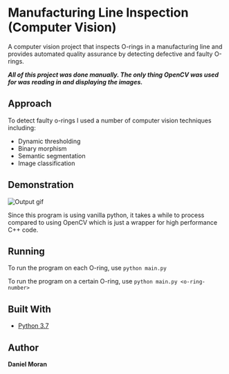 # Manufacturing Line Inspection (Computer Vision)
A computer vision project that inspects O-rings in a manufacturing line and provides automated quality assurance by detecting defective and faulty O-rings.

***All of this project was done manually. The only thing OpenCV was used for was reading in and displaying the images.***

## Approach
To detect faulty o-rings I used a number of computer vision techniques including:

- Dynamic thresholding
- Binary morphism
- Semantic segmentation
- Image classification





## Demonstration

![Output gif](https://i.imgur.com/sfcvX7L.gif)

Since this program is using vanilla python, it takes a while to process compared to using OpenCV which is just a wrapper for high performance C++ code.


## Running

To run the program on each O-ring, use ```python main.py```

To run the program on a certain O-ring, use ```python main.py <o-ring-number>```

## Built With

* [Python 3.7](https://nodejs.org/en/)


## Author

**Daniel Moran**



